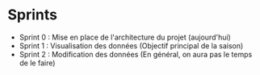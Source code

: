 # Sprints

- Sprint 0 : Mise en place de l'architecture du projet (aujourd'hui)
- Sprint 1 : Visualisation des données (Objectif principal de la saison)
- Sprint 2 : Modification des données (En général, on aura pas le temps de le faire)